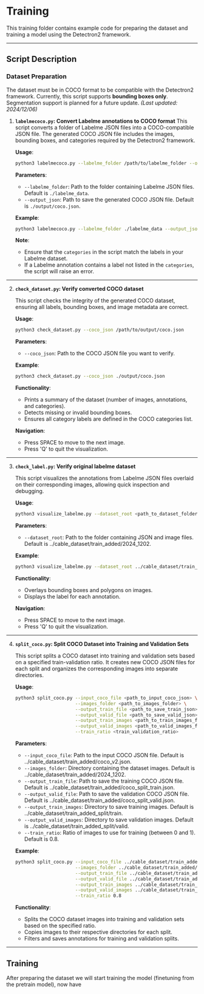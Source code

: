 # Training

This training folder contains example code for preparing the dataset and training a model using the Detectron2 framework.

---

## Script Description

### Dataset Preparation

The dataset must be in COCO format to be compatible with the Detectron2 framework. Currently, this script supports **bounding boxes only**. Segmentation support is planned for a future update. *(Last updated: 2024/12/06)*

1. **`labelmecoco.py`: Convert Labelme annotations to COCO format**
   This script converts a folder of Labelme JSON files into a COCO-compatible JSON file. The generated COCO JSON file includes the images, bounding boxes, and categories required by the Detectron2 framework.

   **Usage**:
   ```bash
   python3 labelmecoco.py --labelme_folder /path/to/labelme_folder --output_json /path/to/output/coco.json
   ```

   **Parameters**:
   - `--labelme_folder`: Path to the folder containing Labelme JSON files. Default is `./labelme_data`.
   - `--output_json`: Path to save the generated COCO JSON file. Default is `./output/coco.json`.

   **Example**:
   ```bash
   python3 labelmecoco.py --labelme_folder ./labelme_data --output_json ./output/coco.json
   ```

   **Note**:
   - Ensure that the `categories` in the script match the labels in your Labelme dataset.
   - If a Labelme annotation contains a label not listed in the `categories`, the script will raise an error.

---

2. **`check_dataset.py`: Verify converted COCO dataset**

   This script checks the integrity of the generated COCO dataset, ensuring all labels, bounding boxes, and image metadata are correct.

   **Usage**:
   ```bash
   python3 check_dataset.py --coco_json /path/to/output/coco.json
   ```

   **Parameters**:
   - `--coco_json`: Path to the COCO JSON file you want to verify.

   **Example**:
   ```bash
   python3 check_dataset.py --coco_json ./output/coco.json
   ```

   **Functionality**:
   - Prints a summary of the dataset (number of images, annotations, and categories).
   - Detects missing or invalid bounding boxes.
   - Ensures all category labels are defined in the COCO categories list.

   **Navigation**:
   - Press SPACE to move to the next image.
   - Press 'Q' to quit the visualization.

---
3. **`check_label.py`: Verify original labelme dataset**

   This script visualizes the annotations from Labelme JSON files overlaid on their corresponding images, allowing quick inspection and debugging.

   **Usage**:
   ```bash
   python3 visualize_labelme.py --dataset_root <path_to_dataset_folder>
   ```

   **Parameters**:
   - `--dataset_root`: Path to the folder containing JSON and image files. Default is ../cable_dataset/train_added/2024_1202.

   **Example**:
   ```bash
   python3 visualize_labelme.py --dataset_root ../cable_dataset/train_added/2024_1202
   ```

   **Functionality**:
   - Overlays bounding boxes and polygons on images.
   - Displays the label for each annotation.

   **Navigation**:
   - Press SPACE to move to the next image.
   - Press 'Q' to quit the visualization.

---
4. **`split_coco.py`: Split COCO Dataset into Training and Validation Sets**

   This script splits a COCO dataset into training and validation sets based on a specified train-validation ratio. 
   It creates new COCO JSON files for each split and organizes the corresponding images into separate directories.

   **Usage**:
   ```bash
   python3 split_coco.py --input_coco_file <path_to_input_coco_json> \
                         --images_folder <path_to_images_folder> \
                         --output_train_file <path_to_save_train_json> \
                         --output_valid_file <path_to_save_valid_json> \
                         --output_train_images <path_to_train_images_folder> \
                         --output_valid_images <path_to_valid_images_folder> \
                         --train_ratio <train_validation_ratio>
   ```

   **Parameters**:
   - `--input_coco_file`: Path to the input COCO JSON file. Default is ../cable_dataset/train_added/coco_v2.json.
   - `--images_folder`: Directory containing the dataset images. Default is ../cable_dataset/train_added/2024_1202.
   - `--output_train_file`: Path to save the training COCO JSON file. Default is ../cable_dataset/train_added/coco_split_train.json.
   - `--output_valid_file`: Path to save the validation COCO JSON file. Default is ../cable_dataset/train_added/coco_split_valid.json.
   - `--output_train_images`: Directory to save training images. Default is ../cable_dataset/train_added_split/train.
   - `--output_valid_images`: Directory to save validation images. Default is ../cable_dataset/train_added_split/valid.
   - `--train_ratio`: Ratio of images to use for training (between 0 and 1). Default is 0.8.

   **Example**:
   ```bash
   python3 split_coco.py --input_coco_file ../cable_dataset/train_added/coco_v2.json \
                         --images_folder ../cable_dataset/train_added/2024_1202 \
                         --output_train_file ../cable_dataset/train_added/coco_split_train.json \
                         --output_valid_file ../cable_dataset/train_added/coco_split_valid.json \
                         --output_train_images ../cable_dataset/train_added_split/train \
                         --output_valid_images ../cable_dataset/train_added_split/valid \
                         --train_ratio 0.8
   ```

   **Functionality**:
   - Splits the COCO dataset images into training and validation sets based on the specified ratio.
   - Copies images to their respective directories for each split.
   - Filters and saves annotations for training and validation splits.
---
## Training

After preparing the dataset we will start training the model (finetuning from the pretrain model), now have 